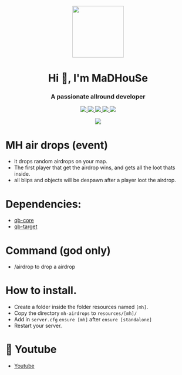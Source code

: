 <p align="center">
    <img width="140" src="https://icons.iconarchive.com/icons/iconarchive/red-orb-alphabet/128/Letter-M-icon.png" />  
    <h1 align="center">Hi 👋, I'm MaDHouSe</h1>
    <h3 align="center">A passionate allround developer </h3>    
</p>

<p align="center">
  <a href="https://github.com/MaDHouSe79/mh-airdrops/issues">
    <img src="https://img.shields.io/github/issues/MaDHouSe79/mh-airdrops"/> 
  </a>
  <a href="https://github.com/MaDHouSe79/mh-airdrops/watchers">
    <img src="https://img.shields.io/github/watchers/MaDHouSe79/mh-airdrops"/> 
  </a> 
  <a href="https://github.com/MaDHouSe79/mh-airdrops/network/members">
    <img src="https://img.shields.io/github/forks/MaDHouSe79/mh-airdrops"/> 
  </a>  
  <a href="https://github.com/MaDHouSe79/mh-airdrops/stargazers">
    <img src="https://img.shields.io/github/stars/MaDHouSe79/mh-airdrops?color=white"/> 
  </a>
  <a href="https://github.com/MaDHouSe79/mh-airdrops/blob/main/LICENSE">
    <img src="https://img.shields.io/github/license/MaDHouSe79/mh-airdrops?color=black"/> 
  </a>      
</p>

<p align="center">
  <img alig src="https://github-profile-trophy.vercel.app/?username=MaDHouSe79&margin-w=15&column=6" />
</p>

# MH air drops (event)
- it drops random airdrops on your map.
- The first player that get the airdrop wins, and gets all the loot thats inside.
- all blips and objects will be despawn after a player loot the airdrop.

# Dependencies:
- [qb-core](https://github.com/qbcore-framework/qb-core)
- [qb-target](https://github.com/qbcore-framework/qb-target) 

# Command (god only)
- /airdrop to drop a airdrop

# How to install.
- Create a folder inside the folder resources named `[mh]`.
- Copy the directory `mh-airdrops` to `resources/[mh]/`
- Add in `server.cfg` `ensure [mh]` after `ensure [standalone]`
- Restart your server.

# 🙈 Youtube
- [Youtube](https://www.youtube.com/c/MaDHouSe79)
